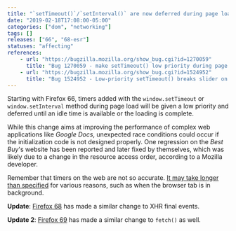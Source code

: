 ```yaml
---
title: "`setTimeout()`/`setInterval()` are now deferred during page load"
date: "2019-02-18T17:08:00-05:00"
categories: ["dom", "networking"]
tags: []
releases: ["66", "68-esr"]
statuses: "affecting"
references:
    - url: "https://bugzilla.mozilla.org/show_bug.cgi?id=1270059"
      title: "Bug 1270059 - make setTimeout() low priority during page load"
    - url: "https://bugzilla.mozilla.org/show_bug.cgi?id=1524952"
      title: "Bug 1524952 - Low-priority setTimeout() breaks slider on bestbuy.com"
---
```

Starting with Firefox 66, timers added with the `window.setTimeout` or `window.setInterval` method during page load will be given a low priority and deferred until an idle time is available or the loading is complete.

While this change aims at improving the performance of complex web applications like *Google Docs*, unexpected race conditions could occur if the initialization code is not designed properly. One regression on the *Best Buy*'s website has been reported and later fixed by themselves, which was likely due to a change in the resource access order, according to a Mozilla developer.

Remember that timers on the web are not so accurate. [It may take longer than specified](https://developer.mozilla.org/docs/Web/API/WindowOrWorkerGlobalScope/setTimeout#Reasons_for_delays_longer_than_specified) for various reasons, such as when the browser tab is in background.

**Update**: [Firefox 68](https://www.fxsitecompat.dev/en-CA/docs/2019/xhr-load-loadend-events-are-now-deferred-during-page-load/) has made a similar change to XHR final events.

**Update 2**: [Firefox 69](https://www.fxsitecompat.dev/en-CA/docs/2019/resolving-promise-returned-by-fetch-is-now-deferred-during-page-load/) has made a similar change to `fetch()` as well.
